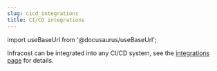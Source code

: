 ```yaml
---
slug: cicd_integrations
title: CI/CD integrations
---
```


import useBaseUrl from '@docusaurus/useBaseUrl';

Infracost can be integrated into any CI/CD system, see the [integrations page](/docs/integrations/cicd/#cicd-integrations) for details.
